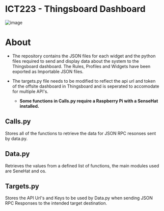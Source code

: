 # ICT223 - Thingsboard Dashboard

![image](https://user-images.githubusercontent.com/95189970/218229756-f085c006-9477-4089-af92-e772d5f304de.png)

# About #

- The repository contains the JSON files for each widget and the python files required to send and display data about the system to the Thingsboard dashboard. The Rules, Profiles and Widgets have been exported as Importable JSON files.

- The targets.py file needs to be modified to reflect the api url and token of the offsite dashboard in Thingsboard and is seperated to accomodate for multiple API's.

  - **Some functions in Calls.py require a Raspberry Pi with a SenseHat installed.**

## Calls.py ##

Stores all of the functions to retrieve the data for JSON RPC resonses sent by data.py. 

## Data.py ##

Retrieves the values from a defined list of functions, the main modules used are SeneHat and os.

## Targets.py ##

Stores the API Url's and Keys to be used by Data.py when sending JSON RPC Responses to the intended target destination.

